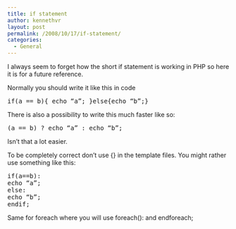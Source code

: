 ```yaml
---
title: if statement
author: kennethvr
layout: post
permalink: /2008/10/17/if-statement/
categories:
  - General
---
```

<p class="MsoNormal">
  <span lang="EN-US">I always seem to forget how the short if statement is working in PHP so here it is for a future reference.</span>
</p>

<p class="MsoNormal">
  <span lang="EN-US">Normally you should write it like this in code </span>
</p>

<p class="MsoNormal">
  <pre class="brush: php; title: ; notranslate" title="">if(a == b){ echo “a”; }else{echo “b”;}</pre>
</p>

<p class="MsoNormal">
  <span lang="EN-US">There is also a possibility to write this much faster like so:</span>
</p>

<p class="MsoNormal">
  <pre class="brush: php; title: ; notranslate" title="">(a == b) ? echo “a” : echo “b”; </pre>
</p>

<p class="MsoNormal">
  <span lang="EN-US">Isn’t that a lot easier. </span>
</p>

<p class="MsoNormal">
  <span lang="EN-US">To be completely correct don’t use {} in the template files. You might rather use something like this:</span>
</p>

<p class="MsoNormal">
  <pre class="brush: php; title: ; notranslate" title="">if(a==b):
echo “a”;
else:
echo “b”;
endif;</pre>
  
  <p class="MsoNormal">
    <span lang="EN-US">Same for foreach where you will use foreach(): and endforeach;</span>
  </p>
